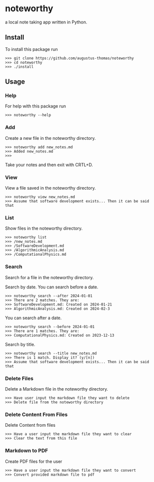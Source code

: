 # noteworthy
a local note taking app written in Python.

## Install
To install this package run
```
>>> git clone https://github.com/augustus-thomas/noteworthy
>>> cd noteworthy
>>> ./install
```


## Usage

### Help
For help with this package run
```
>>> noteworthy --help
```

### Add
Create a new file in the noteworthy directory.

```
>>> noteworthy add new_notes.md
>>> Added new_notes.md
>>>
```

Take your notes and then exit with CRTL+D.

### View
View a file saved in the noteworthy directory.
```
>>> noteworthy view new_notes.md
>>> Assume that software development exists... Then it can be said that
```

### List
Show files in the noteworthy directory.
```
>>> noteworthy list
>>> /new_notes.md
>>> /SoftwareDevelopment.md
>>> /AlgorithmicAnalysis.md
>>> /ComputationalPhysics.md
```

### Search

Search for a file in the noteworthy directory.

Search by date. 
You can search before a date.
```
>>> noteworthy search --after 2024-01-01
>>> There are 2 matches. They are:
>>> SoftwareDevelopment.md: Created on 2024-01-21
>>> AlgorithmicAnalysis.md: Created on 2024-02-3
```
You can search after a date.
```
>>> noteworthy search --before 2024-01-01
>>> There are 1 matches. They are:
>>> ComputationalPhysics.md: Created on 2023-12-13
```
Search by title.
```
>>> noteworthy search --title new_notes.md
>>> There is 1 match. Display it? (y/[n])
>>> Assume that software development exists... Then it can be said that
```

### Delete Files 
Delete a Markdown file in the noteworthy directory. 

```
>>> Have user input the markdown file they want to delete
>>> Delete file from the noteworthy directory 
```
### Delete Content From Files 
Delete Content from files 

```
>>> Have a user input the markdown file they want to clear
>>> Clear the text from this file
```

### Markdown to PDF 
Create PDF files for the user 

```
>>> Have a user input the markdown file they want to convert
>>> Convert provided markdown file to pdf
```

